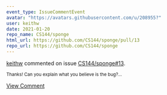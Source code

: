 ```yaml
---
event_type: IssueCommentEvent
avatar: "https://avatars.githubusercontent.com/u/208955?"
user: keithw
date: 2021-01-20
repo_name: CS144/sponge
html_url: https://github.com/CS144/sponge/pull/13
repo_url: https://github.com/CS144/sponge
---
```


<a href='https://github.com/keithw' target='_blank'>keithw</a> commented on issue <a href='https://github.com/CS144/sponge/pull/13' target='_blank'>CS144/sponge#13</a>.

<small>Thanks! Can you explain what you believe is the bug?...</small>

<a href='https://github.com/CS144/sponge/pull/13' target='_blank'>View Comment</a>